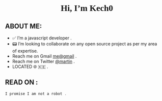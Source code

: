 <h1 align="center" style="font-family:Quicksand;">👋 Hi, I’m Kech0</h1>

## ABOUT ME:
- ✅ I’m a javascript developer .
- :pager: I’m looking to collaborate on any open source project as per my area of expertise.
- Reach me on Gmail [me@gmail](mailto:kecho.mk@gmail.com) .
- Reach me on Twitter [@martin](https://twitter.com/_kech0) . 
- LOCATED 🌐 🇰🇪 .


## READ ON  :

 ```javascript
I promise I am not a robot .

 ```




